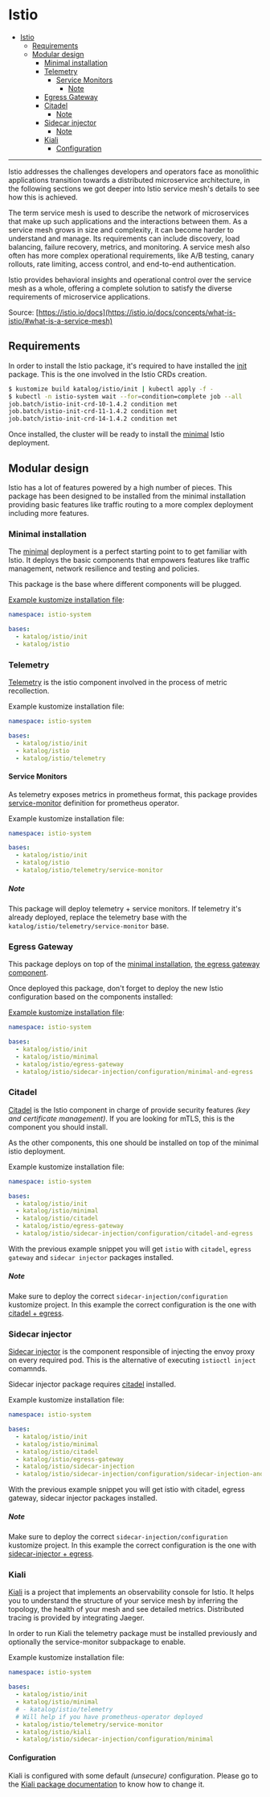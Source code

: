 # Istio

- [Istio](#istio)
  - [Requirements](#requirements)
  - [Modular design](#modular-design)
    - [Minimal installation](#minimal-installation)
    - [Telemetry](#telemetry)
      - [Service Monitors](#service-monitors)
        - [Note](#note)
    - [Egress Gateway](#egress-gateway)
    - [Citadel](#citadel)
        - [Note](#note-1)
    - [Sidecar injector](#sidecar-injector)
        - [Note](#note-2)
    - [Kiali](#kiali)
      - [Configuration](#configuration)

___

Istio addresses the challenges developers and operators face as monolithic applications transition towards a
distributed microservice architecture, in the following sections we got deeper into Istio service mesh's details to
see how this is achieved.

The term service mesh is used to describe the network of microservices that make up such applications and the
interactions between them. As a service mesh grows in size and complexity, it can become harder to understand and
manage. Its requirements can include discovery, load balancing, failure recovery, metrics, and monitoring. A
service mesh also often has more complex operational requirements, like A/B testing, canary rollouts, rate limiting,
access control, and end-to-end authentication.

Istio provides behavioral insights and operational control over the service mesh as a whole, offering a complete
solution to satisfy the diverse requirements of microservice applications.

Source: [https://istio.io/docs](https://istio.io/docs/concepts/what-is-istio/#what-is-a-service-mesh)


## Requirements

In order to install the Istio package, it's required to have installed the [init](./init/README.md) package.
This is the one involved in the Istio CRDs creation.

```bash
$ kustomize build katalog/istio/init | kubectl apply -f -
$ kubectl -n istio-system wait --for=condition=complete job --all
job.batch/istio-init-crd-10-1.4.2 condition met
job.batch/istio-init-crd-11-1.4.2 condition met
job.batch/istio-init-crd-14-1.4.2 condition met
```

Once installed, the cluster will be ready to install the [minimal](#minimal-installation) Istio deployment.


## Modular design

Istio has a lot of features powered by a high number of pieces. This package has been designed to be installed from the
minimal installation providing basic features like traffic routing to a more complex deployment including
more features.


### Minimal installation

The [minimal](minimal/README.md) deployment is a perfect starting point to to get familiar with Istio. It deploys the
basic components that empowers features like traffic management, network resilience and testing and policies.

This package is the base where different components will be plugged.

[Example kustomize installation file](../../examples/istio/minimal/kustomization.yaml):

```yaml
namespace: istio-system

bases:
  - katalog/istio/init
  - katalog/istio
```

### Telemetry

[Telemetry](telemetry/README.md) is the istio component involved in the process of metric recollection.

Example kustomize installation file:

```yaml
namespace: istio-system

bases:
  - katalog/istio/init
  - katalog/istio
  - katalog/istio/telemetry
```

#### Service Monitors

As telemetry exposes metrics in prometheus format, this package provides [service-monitor](telemetry/service-monitor) definition for prometheus operator.

Example kustomize installation file:

```yaml
namespace: istio-system

bases:
  - katalog/istio/init
  - katalog/istio
  - katalog/istio/telemetry/service-monitor
```

##### Note

This package will deploy telemetry + service monitors. If telemetry it's already deployed, replace the telemetry base
with the `katalog/istio/telemetry/service-monitor` base.


### Egress Gateway

This package deploys on top of the [minimal installation](#minimal-installation),
[the egress gateway component](egress-gateway/README.md).

Once deployed this package, don't forget to deploy the new Istio configuration based on the components installed:

[Example kustomize installation file](../../examples/istio/minimal-and-egress/kustomization.yaml):

```yaml
namespace: istio-system

bases:
  - katalog/istio/init
  - katalog/istio/minimal
  - katalog/istio/egress-gateway
  - katalog/istio/sidecar-injection/configuration/minimal-and-egress
```

### Citadel

[Citadel](citadel/README.md) is the Istio component in charge of provide security features *(key and certificate management)*.
If you are looking for mTLS, this is the component you should install.

As the other components, this one should be installed on top of the minimal istio deployment.

Example kustomize installation file:

```yaml
namespace: istio-system

bases:
  - katalog/istio/init
  - katalog/istio/minimal
  - katalog/istio/citadel
  - katalog/istio/egress-gateway
  - katalog/istio/sidecar-injection/configuration/citadel-and-egress
```

With the previous example snippet you will get `istio` with `citadel`, `egress gateway` and `sidecar injector`
packages installed.

##### Note

Make sure to deploy the correct `sidecar-injection/configuration` kustomize project. In this example the correct
configuration is the one with [citadel + egress](sidecar-injection/configuration/citadel-and-egress).


### Sidecar injector

[Sidecar injector](sidecar-injection/README.md) is the component responsible of injecting the envoy proxy on every
required pod. This is the alternative of executing `istioctl inject` comamnds.

Sidecar injector package requires [citadel](citadel/README.md) installed.

Example kustomize installation file:

```yaml
namespace: istio-system

bases:
  - katalog/istio/init
  - katalog/istio/minimal
  - katalog/istio/citadel
  - katalog/istio/egress-gateway
  - katalog/istio/sidecar-injection
  - katalog/istio/sidecar-injection/configuration/sidecar-injection-and-egress
```

With the previous example snippet you will get istio with citadel, egress gateway, sidecar injector packages installed.

##### Note

Make sure to deploy the correct `sidecar-injection/configuration` kustomize project. In this example the correct
configuration is the one with [sidecar-injector + egress](sidecar-injection/configuration/sidecar-injection-and-egress).

### Kiali

[Kiali](kiali/README) is a project that implements an observability console for Istio. It helps you to understand the
structure of your service mesh by inferring the topology, the health of your mesh and see detailed metrics. Distributed
tracing is provided by integrating Jaeger.

In order to run Kiali the telemetry package must be installed previously and optionally the service-monitor subpackage
to enable.

Example kustomize installation file:

```yaml
namespace: istio-system

bases:
  - katalog/istio/init
  - katalog/istio/minimal
  # - katalog/istio/telemetry
  # Will help if you have prometheus-operator deployed
  - katalog/istio/telemetry/service-monitor
  - katalog/istio/kiali
  - katalog/istio/sidecar-injection/configuration/minimal
```

#### Configuration

Kiali is configured with some default *(unsecure)* configuration. Please go to the [Kiali package documentation](kiali/README.md#configuration) to know how to change it.
